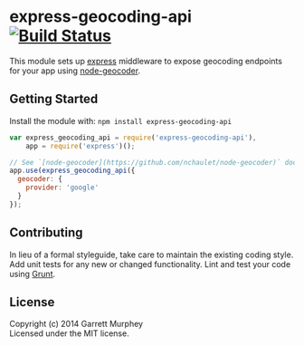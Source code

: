 # express-geocoding-api [![Build Status](https://secure.travis-ci.org/gmurphey/express-geocoding-api.png?branch=master)](http://travis-ci.org/gmurphey/express-geocoding-api)

This module sets up [express](http://expressjs.com/) middleware to expose geocoding endpoints for your app using [node-geocoder](https://github.com/nchaulet/node-geocoder).

## Getting Started
Install the module with: `npm install express-geocoding-api`

```javascript
var express_geocoding_api = require('express-geocoding-api'),
    app = require('express')();

// See `[node-geocoder](https://github.com/nchaulet/node-geocoder)` documentation for all configuration options
app.use(express_geocoding_api({ 
  geocoder: {
    provider: 'google'
  }
});
```

## Contributing
In lieu of a formal styleguide, take care to maintain the existing coding style. Add unit tests for any new or changed functionality. Lint and test your code using [Grunt](http://gruntjs.com/).

## License
Copyright (c) 2014 Garrett Murphey  
Licensed under the MIT license.

